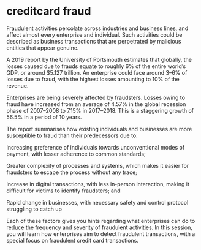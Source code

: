 # creditcard fraud

Fraudulent activities percolate across industries and business lines, and affect almost every enterprise and individual. Such activities could be described as business transactions that are perpetrated by malicious entities that appear genuine.


 
A 2019 report by the University of Portsmouth estimates that globally, the losses caused due to frauds equate to roughly 6% of the entire world’s GDP, or around $5.127 trillion. An enterprise could face around 3–6% of losses due to fraud, with the highest losses amounting to 10% of the revenue.
 

Enterprises are being severely affected by fraudsters. Losses owing to fraud have increased from an average of 4.57% in the global recession phase of 2007–2008 to 7.15% in 2017–2018. This is a staggering growth of 56.5% in a period of 10 years.

 
The report summarises how existing individuals and businesses are more susceptible to fraud than their predecessors due to:

Increasing preference of individuals towards unconventional modes of payment, with lesser adherence to common standards;

Greater complexity of processes and systems, which makes it easier for fraudsters to escape the process without any trace;

Increase in digital transactions, with less in-person interaction, making it difficult for victims to identify fraudsters; and

Rapid change in businesses, with necessary safety and control protocol struggling to catch up

Each of these factors gives you hints regarding what enterprises can do to reduce the frequency and severity of fraudulent activities. In this session, you will learn how enterprises aim to detect fraudulent transactions, with a special focus on fraudulent credit card transactions.
